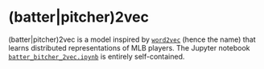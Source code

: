 # (batter|pitcher)2vec
(batter|pitcher)2vec is a model inspired by [<code>word2vec</code>](https://en.wikipedia.org/wiki/Word2vec) (hence the name) that learns distributed representations of MLB players. The Jupyter notebook [<code>batter_bitcher_2vec.ipynb</code>](https://github.com/airalcorn2/batter-pitcher-2vec/blob/master/batter_pitcher_2vec.ipynb) is entirely self-contained.
